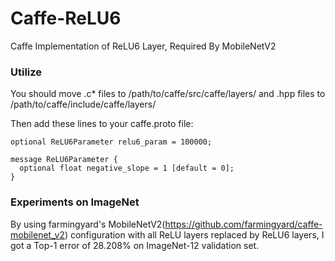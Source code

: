 # Caffe-ReLU6
Caffe Implementation of ReLU6 Layer, Required By MobileNetV2
### Utilize
You should move .c* files to /path/to/caffe/src/caffe/layers/ and .hpp files to /path/to/caffe/include/caffe/layers/

Then add these lines to your caffe.proto file:

```
optional ReLU6Parameter relu6_param = 100000;
```
```
message ReLU6Parameter {
  optional float negative_slope = 1 [default = 0];
}
```
### Experiments on ImageNet
By using farmingyard's MobileNetV2(https://github.com/farmingyard/caffe-mobilenet_v2) configuration with  all ReLU layers replaced by ReLU6 layers, I got a Top-1 error of 28.208% on ImageNet-12 validation set.

